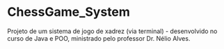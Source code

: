 # ChessGame_System

Projeto de um sistema de jogo de xadrez (via terminal) - desenvolvido no curso de Java e POO, ministrado pelo professor Dr. Nélio Alves.
